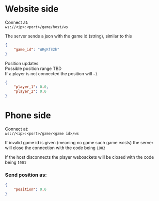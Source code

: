 # Website side
Connect at:  
`ws://<ip>:<port>/game/host/ws`

The server sends a json with the game id (string), similar to this
```json
{
	"game_id": "WRgKf82h"
}
```

Position updates  
Possible position range TBD  
If a player is not connected the position will `-1`
```json
{
    "player_1": 0.0,
    "player_2": 0.0
}
```

# Phone side

Connect at:  
`ws://<ip>:<port>/game/<game id>/ws`

If invalid game id is given (meaning no game such game exists) the server will close the connection with the code being `1003`

If the host disconnects the player webosckets will be closed with the code being `1001`

### Send position as:
```json
{
    "position": 0.0
}
```


